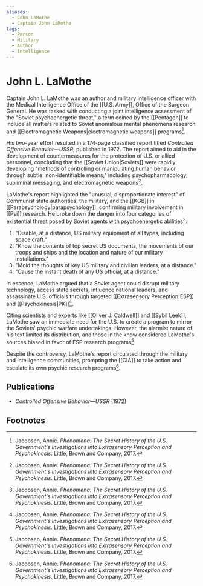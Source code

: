 ```yaml
---
aliases:
  - John LaMothe
  - Captain John LaMothe
tags:
  - Person
  - Military
  - Author
  - Intelligence
---
```

# John L. LaMothe

Captain John L. LaMothe was an author and military intelligence officer with the Medical Intelligence Office of the [[U.S. Army]], Office of the Surgeon General. He was tasked with conducting a joint intelligence assessment of the "Soviet psychoenergetic threat," a term coined by the [[Pentagon]] to include all matters related to Soviet anomalous mental phenomena research and [[Electromagnetic Weapons|electromagnetic weapons]] programs[^1].

His two-year effort resulted in a 174-page classified report titled *Controlled Offensive Behavior—USSR*, published in 1972. The report aimed to aid in the development of countermeasures for the protection of U.S. or allied personnel, concluding that the [[Soviet Union|Soviets]] were rapidly developing "methods of controlling or manipulating human behavior through subtle, non-identifiable means," including psychopharmacology, subliminal messaging, and electromagnetic weapons[^1].

LaMothe's report highlighted the "unusual, disproportionate interest" of Communist state authorities, the military, and the [[KGB]] in [[Parapsychology|parapsychology]], confirming military involvement in [[Psi]] research. He broke down the danger into four categories of existential threat posed by Soviet agents with psychoenergetic abilities[^1]:

1.  "Disable, at a distance, US military equipment of all types, including space craft."
2.  "Know the contents of top secret US documents, the movements of our troops and ships and the location and nature of our military installations."
3.  "Mold the thoughts of key US military and civilian leaders, at a distance."
4.  "Cause the instant death of any US official, at a distance."

In essence, LaMothe argued that a Soviet agent could disrupt military technology, access state secrets, influence national leaders, and assassinate U.S. officials through targeted [[Extrasensory Perception|ESP]] and [[Psychokinesis|PK]][^1].

Citing scientists and experts like [[Oliver J. Caldwell]] and [[Sybil Leek]], LaMothe saw an immediate need for the U.S. to create a program to mirror the Soviets' psychic warfare undertakings. However, the alarmist nature of his text limited its distribution, and those in the know considered LaMothe's sources biased in favor of ESP research programs[^1].

Despite the controversy, LaMothe's report circulated through the military and intelligence communities, prompting the [[CIA]] to take action and escalate its own psychic research programs[^1].

## Publications
*   *Controlled Offensive Behavior—USSR* (1972)

## Footnotes
[^1]: Jacobsen, Annie. *Phenomena: The Secret History of the U.S. Government's Investigations into Extrasensory Perception and Psychokinesis*. Little, Brown and Company, 2017.

